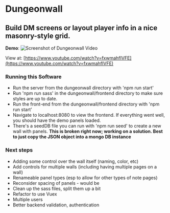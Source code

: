 # Dungeonwall
## Build DM screens or layout player info in a nice masonry-style grid.

**Demo**:
![Screenshot of Dungeonwall Video](https://emulrooney.github.io/images/project-Dungeonwall.png)


View at: [https://www.youtube.com/watch?v=fxwmahfIVFE](https://www.youtube.com/watch?v=fxwmahfIVFE)

### Running this Software

* Run the server from the dungeonwall directory with 'npm run start'
* Run 'npm run sass' in the dungeonwall/frontend directory to make sure styles are up to date.
* Run the front-end from the dungeonwall/frontend directory with 'npm run start'
* Navigate to localhost:8080 to view the frontend. If everything went well, you should have the demo panels loaded.
* There's a seedDB file you can run with 'npm run seed' to create a new wall with panels. **This is broken right now; working on a solution. Best to just copy the JSON object into a mongo DB instance**

### Next steps

* Adding some control over the wall itself (naming, color, etc)
* Add controls for multiple walls (including having multiple pages on a wall)
* Renameable panel types (esp to allow for other types of note pages)
* Reconsider spacing of panels - would be 
* Clean up the sass files, split them up a bit
* Refactor to use Vuex 
* Multiple users
* Better backend validation, authentication